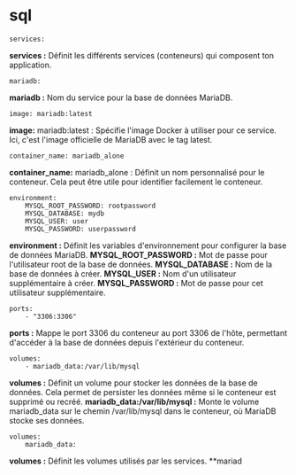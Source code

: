 # sql

```
services:
```
**services :** Définit les différents services (conteneurs) qui composent ton application.

```
mariadb:
```
**mariadb :** Nom du service pour la base de données MariaDB.

```
image: mariadb:latest
```
**image:** mariadb:latest : Spécifie l'image Docker à utiliser pour ce service. Ici, c'est l'image officielle de MariaDB avec le tag latest.

```
container_name: mariadb_alone
```
**container_name:** mariadb_alone : Définit un nom personnalisé pour le conteneur. Cela peut être utile pour identifier facilement le conteneur.

```
environment:
    MYSQL_ROOT_PASSWORD: rootpassword
    MYSQL_DATABASE: mydb
    MYSQL_USER: user
    MYSQL_PASSWORD: userpassword
```
**environment :** Définit les variables d'environnement pour configurer la base de données MariaDB.
**MYSQL_ROOT_PASSWORD :** Mot de passe pour l'utilisateur root de la base de données.
**MYSQL_DATABASE :** Nom de la base de données à créer.
**MYSQL_USER :** Nom d'un utilisateur supplémentaire à créer.
**MYSQL_PASSWORD :** Mot de passe pour cet utilisateur supplémentaire.

```
ports:
    - "3306:3306"
```
**ports :** Mappe le port 3306 du conteneur au port 3306 de l'hôte, permettant d'accéder à la base de données depuis l'extérieur du conteneur.

```
volumes:
    - mariadb_data:/var/lib/mysql
```
**volumes :** Définit un volume pour stocker les données de la base de données. Cela permet de persister les données même si le conteneur est supprimé ou recréé.
**mariadb_data:/var/lib/mysql :** Monte le volume mariadb_data sur le chemin /var/lib/mysql dans le conteneur, où MariaDB stocke ses données.

```
volumes:
    mariadb_data:
```
**volumes :** Définit les volumes utilisés par les services.
**mariad